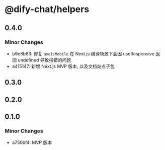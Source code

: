# @dify-chat/helpers

## 0.4.0

### Minor Changes

- b9e8b63: 修复 `useIsMobile` 在 Next.js 编译场景下会因 useResponsive 返回 undefined 导致报错的问题
- a415147: 新增 Next.js MVP 版本, 以及文档站点子包

## 0.3.0

## 0.2.0

## 0.1.0

### Minor Changes

- a750bf4: MVP 版本

